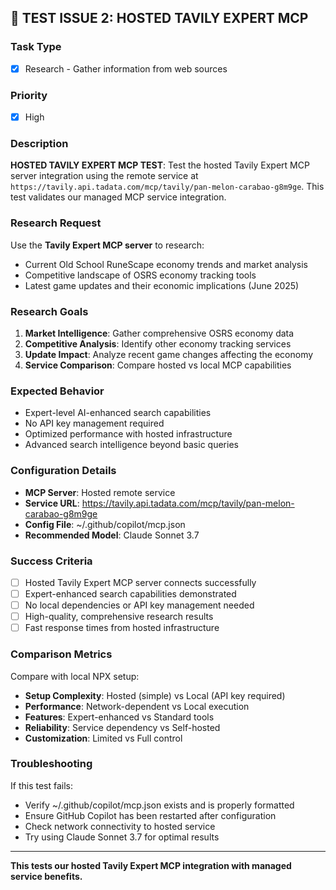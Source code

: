 ## 🧪 **TEST ISSUE 2: HOSTED TAVILY EXPERT MCP**

### Task Type

- [x] Research - Gather information from web sources

### Priority

- [x] High

### Description

**HOSTED TAVILY EXPERT MCP TEST**: Test the hosted Tavily Expert MCP server integration using the remote service at `https://tavily.api.tadata.com/mcp/tavily/pan-melon-carabao-g8m9ge`. This test validates our managed MCP service integration.

### Research Request

Use the **Tavily Expert MCP server** to research:

- Current Old School RuneScape economy trends and market analysis
- Competitive landscape of OSRS economy tracking tools
- Latest game updates and their economic implications (June 2025)

### Research Goals

1. **Market Intelligence**: Gather comprehensive OSRS economy data
2. **Competitive Analysis**: Identify other economy tracking services
3. **Update Impact**: Analyze recent game changes affecting the economy
4. **Service Comparison**: Compare hosted vs local MCP capabilities

### Expected Behavior

- Expert-level AI-enhanced search capabilities
- No API key management required
- Optimized performance with hosted infrastructure
- Advanced search intelligence beyond basic queries

### Configuration Details

- **MCP Server**: Hosted remote service
- **Service URL**: https://tavily.api.tadata.com/mcp/tavily/pan-melon-carabao-g8m9ge
- **Config File**: ~/.github/copilot/mcp.json
- **Recommended Model**: Claude Sonnet 3.7

### Success Criteria

- [ ] Hosted Tavily Expert MCP server connects successfully
- [ ] Expert-enhanced search capabilities demonstrated
- [ ] No local dependencies or API key management needed
- [ ] High-quality, comprehensive research results
- [ ] Fast response times from hosted infrastructure

### Comparison Metrics

Compare with local NPX setup:

- **Setup Complexity**: Hosted (simple) vs Local (API key required)
- **Performance**: Network-dependent vs Local execution
- **Features**: Expert-enhanced vs Standard tools
- **Reliability**: Service dependency vs Self-hosted
- **Customization**: Limited vs Full control

### Troubleshooting

If this test fails:

- Verify ~/.github/copilot/mcp.json exists and is properly formatted
- Ensure GitHub Copilot has been restarted after configuration
- Check network connectivity to hosted service
- Try using Claude Sonnet 3.7 for optimal results

---

**This tests our hosted Tavily Expert MCP integration with managed service benefits.**
